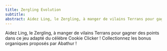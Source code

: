 ```yaml
---
title: Zergling Evolution
subtitle: 
abstract: Aidez Ling, le Zergling, à manger de vilains Terrans pour gagner des points dans ce jeu adapté du célèbre Cookie Clicker ! Collectionnez les bonus organiques proposés par Abathur !
---
```


Aidez Ling, le Zergling, à manger de vilains Terrans pour gagner des points dans ce jeu adapté du célèbre Cookie Clicker ! Collectionnez les bonus organiques proposés par Abathur !
